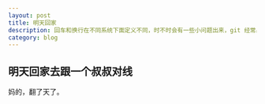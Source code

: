 ```yaml
---
layout: post
title: 明天回家
description: 回车和换行在不同系统下面定义不同，时不时会有一些小问题出来，git 经常出现的 No new line at the end of file 也让很多人费解，需要梳理一下
category: blog
---
```


## 明天回家去跟一个叔叔对线
妈的，翻了天了。